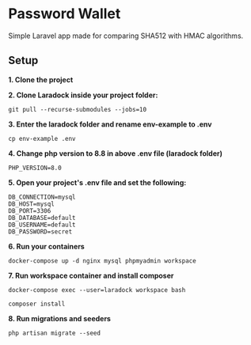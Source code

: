 # Password Wallet
Simple Laravel app made for comparing SHA512 with HMAC algorithms.
## Setup


**1. Clone the project**


**2. Clone Laradock inside your project folder:**


    git pull --recurse-submodules --jobs=10


**3. Enter the laradock folder and rename env-example to .env**


    cp env-example .env


**4. Change php version to 8.8 in above .env file (laradock folder)**


    PHP_VERSION=8.0


**5. Open your project's .env file and set the following:**


    DB_CONNECTION=mysql
    DB_HOST=mysql
    DB_PORT=3306
    DB_DATABASE=default
    DB_USERNAME=default
    DB_PASSWORD=secret


**6. Run your containers**


    docker-compose up -d nginx mysql phpmyadmin workspace 


**7. Run workspace container and install composer**


    docker-compose exec --user=laradock workspace bash

    composer install


**8. Run migrations and seeders**


    php artisan migrate --seed

